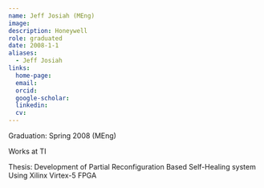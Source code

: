 ```yaml
---
name: Jeff Josiah (MEng)
image: 
description: Honeywell
role: graduated
date: 2008-1-1
aliases:
  - Jeff Josiah
links:
  home-page: 
  email: 
  orcid: 
  google-scholar: 
  linkedin: 
  cv: 
---
```


Graduation: Spring 2008 (MEng)

Works at TI

Thesis: Development of Partial Reconfiguration Based Self-Healing system Using Xilinx Virtex-5 FPGA